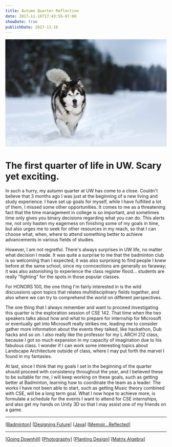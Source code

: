 ```yaml
---
title: Autumn Quarter Reflection
date: 2017-11-16T17:43:55-07:00
showDate: true
publishDate: 2017-11-16
---
```


![rfpaper_au](./images/rfpaper_au.jpg)

# The first quarter of life in UW. Scary yet exciting.

In such a hurry, my autumn quarter at UW has come to a close. Couldn't believe that 3 months ago I was just at the beginning of a new living and study experience. I have set up goals for myself, while I have fulfilled a lot of them, I missed some other opportunities. It comes to me as a threatening fact that the time management in college is so important, and sometimes time only gives you binary decisions regarding what you can do. This alerts me, not only hasten my eagerness on finishing some of my goals in time, but also urges me to seek for other resources in my reach, so that I can choose what, when, where to attend something better to achieve advancements in various fields of studies.

However, I am not regretful. There's always surprises in UW life, no matter what decision I made. It was quite a surprise to me that the badminton club is so welcoming than I expected; it was also surprising to find people I knew before at the same school, since my conncections are generally so faraway; it was also astonishing to experience the class register flood... students are really "fighting" for the spots in those popular classes.

For HONORS 100, the one thing I'm fairly interested in is the wild discussions upon topics that relates multidisciplinary fields together, and also where we can try to comprehend the world on different perspectives.

The one thing that I always remember and want to proceed investigating this quarter is the exploration session of CSE 142. That time when the two speakers talks about how and what to prepare for internship for Microsoft or eventually get into Microsoft really strikes me, leading me to consider gather more information about the events they talked, like hackathon, Dub hacks and so on. I also really like the professor for my L ARCH 212 class, because I got so much expansion in my capacity of imagination due to his fabulous class. I wonder if I can work some interesting topics about Landscape Architecture outside of class, where I may put forth the marvel I found in my fantasies.

At last, since I think that my goals I set in the beginning of the quarter should proceed with consistency throughout the year, and I believed these to be suitable for me, I will keep working on these goals, such as getting better at Badminton, learning how to coordinate the team as a leader. The works I have not been able to start, such as getting Music theory combined with CSE, will be a long term goal. What I now hope to achieve more, is formulate a schedule for the events I want to attend for CSE internships, and also get my hands on Unity 3D so that I may assist one of my friends on a game.

---

[[Badminton]]
[[Designing Future]]
[[Java]]
[[Memoir...Reflected]]

---

[[Going Downhill]]
[[Photography]]
[[Planting Design]]
[[Matrix Algebra]]

[//begin]: # "Autogenerated link references for markdown compatibility"
[Badminton]: Badminton "Badminton"
[Designing Future]: <LARCH/Designing Future> "Designing Future"
[Java]: CSE/Java "Java"
[Memoir...Reflected]: HONORS/Memoir...Reflected "Reflection Paper"
[Going Downhill]: <Going Downhill> "Going Downhill"
[Photography]: ART/Photography "Photography"
[Planting Design]: <LARCH/Planting Design> "Planting Design"
[Matrix Algebra]: <MATH/Matrix Algebra> "The Matrix: Failure"
[//end]: # "Autogenerated link references"
